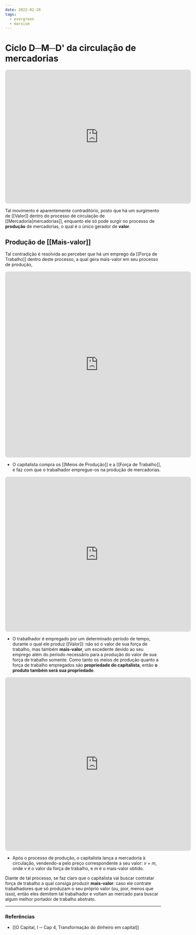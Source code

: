 ```yaml
---
date: 2022-02-28
tags:
  - evergreen
  - marxism
---
```

# Ciclo D─M─D' da circulação de mercadorias
<!-- https://q.uiver.app/?q=WzAsNixbMiwwLCJLIl0sWzAsMiwiUCJdLFs0LDIsIkMiXSxbMSwxLCIoSSkiXSxbMywxLCIoSUkpIl0sWzIsMl0sWzAsMiwiTSIsMCx7ImN1cnZlIjotMywiY29sb3VyIjpbMCw2MCw2MF19LFswLDYwLDYwLDFdXSxbMiwwLCJEICsgXFxEZWx0YSBEIiwwLHsibGFiZWxfcG9zaXRpb24iOjQwLCJjdXJ2ZSI6LTMsImNvbG91ciI6WzEyMCw2MCw2MF19LFsxMjAsNjAsNjAsMV1dLFswLDEsIkQiLDAseyJjdXJ2ZSI6LTMsImNvbG91ciI6WzEyMCw2MCw2MF19LFsxMjAsNjAsNjAsMV1dLFsxLDAsIk0iLDAseyJjdXJ2ZSI6LTMsImNvbG91ciI6WzAsNjAsNjBdfSxbMCw2MCw2MCwxXV1d --> <iframe class="quiver-embed" src="https://q.uiver.app/?q=WzAsNixbMiwwLCJLIl0sWzAsMiwiUCJdLFs0LDIsIkMiXSxbMSwxLCIoSSkiXSxbMywxLCIoSUkpIl0sWzIsMl0sWzAsMiwiTSIsMCx7ImN1cnZlIjotMywiY29sb3VyIjpbMCw2MCw2MF19LFswLDYwLDYwLDFdXSxbMiwwLCJEICsgXFxEZWx0YSBEIiwwLHsibGFiZWxfcG9zaXRpb24iOjQwLCJjdXJ2ZSI6LTMsImNvbG91ciI6WzEyMCw2MCw2MF19LFsxMjAsNjAsNjAsMV1dLFswLDEsIkQiLDAseyJjdXJ2ZSI6LTMsImNvbG91ciI6WzEyMCw2MCw2MF19LFsxMjAsNjAsNjAsMV1dLFsxLDAsIk0iLDAseyJjdXJ2ZSI6LTMsImNvbG91ciI6WzAsNjAsNjBdfSxbMCw2MCw2MCwxXV1d&embed" width="600" height="432" style="border-radius: 8px; border: none;"></iframe>
Tal movimento é aparentemente contraditório, posto que há um surgimento de [[Valor]] dentro do processo de circulação de [[Mercadoria|mercadorias]], enquanto ele só pode surgir no processo de **produção** de mercadorias, o qual é o único gerador de **valor**. 

## Produção de [[Mais-valor]]
Tal contradição é resolvida ao perceber que há um emprego da [[Força de Trabalho]] dentro deste processo, a qual gera mais-valor em seu processo de produção, 
<!-- https://q.uiver.app/?q=WzAsNCxbMiwyLCJLIl0sWzAsNCwiVCJdLFswLDEsIlxcYnVsbGV0Il0sWzEsMCwiXFx0dHt9Il0sWzEsMCwiXFx0dHtGVH0iLDIseyJjdXJ2ZSI6MywiY29sb3VyIjpbMCw2MCw2MF19LFswLDYwLDYwLDFdXSxbMiwwLCJcXHR0e01QfSIsMCx7ImN1cnZlIjotMywiY29sb3VyIjpbMCw2MCw2MF19LFswLDYwLDYwLDFdXSxbMCwyLCJEXzEiLDIseyJjdXJ2ZSI6LTIsImNvbG91ciI6WzEyMCw2MCw2MF19LFsxMjAsNjAsNjAsMV1dLFswLDEsIkRfMiIsMCx7ImN1cnZlIjoyLCJjb2xvdXIiOlsxMjAsNjAsNjBdfSxbMTIwLDYwLDYwLDFdXV0= --> <iframe class="quiver-embed" src="https://q.uiver.app/?q=WzAsNCxbMiwyLCJLIl0sWzAsNCwiVCJdLFswLDEsIlxcYnVsbGV0Il0sWzEsMCwiXFx0dHt9Il0sWzEsMCwiXFx0dHtGVH0iLDIseyJjdXJ2ZSI6MywiY29sb3VyIjpbMCw2MCw2MF19LFswLDYwLDYwLDFdXSxbMiwwLCJcXHR0e01QfSIsMCx7ImN1cnZlIjotMywiY29sb3VyIjpbMCw2MCw2MF19LFswLDYwLDYwLDFdXSxbMCwyLCJEXzEiLDIseyJjdXJ2ZSI6LTIsImNvbG91ciI6WzEyMCw2MCw2MF19LFsxMjAsNjAsNjAsMV1dLFswLDEsIkRfMiIsMCx7ImN1cnZlIjoyLCJjb2xvdXIiOlsxMjAsNjAsNjBdfSxbMTIwLDYwLDYwLDFdXV0=&embed" width="600" height="600" style="border-radius: 8px; border: none;"></iframe>
* O capitalista compra os [[Meios de Produção]] e a [[Força de Trabalho]], e faz com que o trabalhador empregue-os na produção de mercadorias.

<!-- https://q.uiver.app/?q=WzAsNixbMCwxXSxbMSwwLCJcXHR0e30iXSxbMSwzXSxbMSwyLCJUIl0sWzQsMiwiTSJdLFs0LDQsIksiXSxbMyw0LCJ2ICsgbSIsMCx7ImN1cnZlIjotMywiY29sb3VyIjpbMzAsNjAsNjBdfSxbMzAsNjAsNjAsMV1dLFs0LDVdLFs1LDMsInYiLDAseyJjdXJ2ZSI6LTMsImNvbG91ciI6WzEyMCw2MCw2MF19LFsxMjAsNjAsNjAsMV1dXQ== --> <iframe class="quiver-embed" src="https://q.uiver.app/?q=WzAsNixbMCwxXSxbMSwwLCJcXHR0e30iXSxbMSwzXSxbMSwyLCJUIl0sWzQsMiwiTSJdLFs0LDQsIksiXSxbMyw0LCJ2ICsgbSIsMCx7ImN1cnZlIjotMywiY29sb3VyIjpbMzAsNjAsNjBdfSxbMzAsNjAsNjAsMV1dLFs0LDVdLFs1LDMsInYiLDAseyJjdXJ2ZSI6LTMsImNvbG91ciI6WzEyMCw2MCw2MF19LFsxMjAsNjAsNjAsMV1dXQ==&embed" width="600" height="500" style="border-radius: 8px; border: none;"></iframe>
* O trabalhador é empregado por um determinado período de tempo, durante o qual ele produz [[Valor]]: não só o valor de sua força de trabalho, mas também **mais-valor**, um excedente devido ao seu emprego além do período necessário para a produção do valor de sua força de trabalho somente. Como tanto os meios de produção quanto a força de trabalho empregados são **propriedade do capitalista**, então **o produto também será sua propriedade**. 
<!-- https://q.uiver.app/?q=WzAsNSxbMCwxXSxbMSwwLCJcXHR0e30iXSxbMSwzXSxbMSwyLCJLIl0sWzQsMiwiQyJdLFszLDQsIk0iLDIseyJjdXJ2ZSI6MywiY29sb3VyIjpbMCw2MCw2MF19LFswLDYwLDYwLDFdXSxbNCwzLCJEJyIsMix7ImN1cnZlIjozLCJjb2xvdXIiOlsxMjAsNjAsNjBdfSxbMTIwLDYwLDYwLDFdXV0= --> <iframe class="quiver-embed" src="https://q.uiver.app/?q=WzAsNSxbMCwxXSxbMSwwLCJcXHR0e30iXSxbMSwzXSxbMSwyLCJLIl0sWzQsMiwiQyJdLFszLDQsIk0iLDIseyJjdXJ2ZSI6MywiY29sb3VyIjpbMCw2MCw2MF19LFswLDYwLDYwLDFdXSxbNCwzLCJEJyIsMix7ImN1cnZlIjozLCJjb2xvdXIiOlsxMjAsNjAsNjBdfSxbMTIwLDYwLDYwLDFdXV0=&embed" width="600" height="560" style="border-radius: 8px; border: none;"></iframe>
* Após o processo de produção, o capitalista lança a mercadoria à circulação, vendendo-a pelo preço correspondente a seu valor: *v + m*, onde *v* é o valor da força de trabalho, e *m* é o mais-valor obtido.

Diante de tal processo, se faz claro que o capitalista vai buscar contratar força de trabalho a qual consiga produzir **mais-valor**: caso ele contrate trabalhadores que só produzam o seu próprio valor (ou, pior, menos que isso), então eles demitem tal trabalhador e voltam ao mercado para buscar algum melhor portador de trabalho abstrato.

---
### Referências
- [[O Capital, I ─ Cap 4, Transformação do dinheiro em capital]]